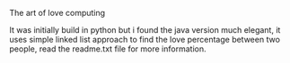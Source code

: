 The art of love computing 

It was initially build in python but i found the java version much elegant, it uses simple linked list approach to find
the love percentage between two people, read the readme.txt file for more information. 